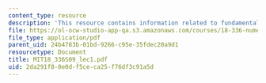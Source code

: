 ```yaml
---
content_type: resource
description: 'This resource contains information related to fundamental concepts. '
file: https://ol-ocw-studio-app-qa.s3.amazonaws.com/courses/18-336-numerical-methods-for-partial-differential-equations-spring-2009/2da291f80e0df5ceca25f76df3c91a5d_MIT18_336S09_lec1.pdf
file_type: application/pdf
parent_uid: 24b4783b-01bd-9266-c95e-35fdec20a9d1
resourcetype: Document
title: MIT18_336S09_lec1.pdf
uid: 2da291f8-0e0d-f5ce-ca25-f76df3c91a5d
---
```

